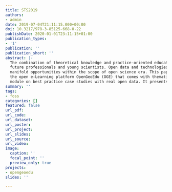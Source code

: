 ```yaml
---
title: STS2019
authors:
- admin
date: 2019-07-04T21:11:15.000+00:00
doi: 10.3217/978-3-85125-668-0-22
publishDate: 2020-01-01T23:11:15+01:00
publication_types:
- '1'
publication: ''
publication_short: ''
abstract: |-
  The combination of theoretical knowledge and practice-oriented education are key for
  future professionals and young scientists. Open data and technologies are providing
  manifold opportunities within the scope of open science era. This paper aims to present
  the open e-Learning platform OpenGeoEdu (OGE) that comes with thematic learning
  module on best practice case studies with real open data. It presents a brief introduction on two best practices case studies: (i) land use monitoring and (ii) e-mobility. The major components of the learning modules are: lecture, test, and practical exercise; besides short teasers and technical tutorials. The multimedia features are: videos, scripts, interactive elements, real data, web-portal and so on. OGE is adopting mostly the open software/&shy;tools/&shy;frameworks for developing massive open online courses (MOOC) platform, preparing teaching materials and communication purpose. A brief evaluation shows that the OGE properties are addressing the key components and approaches of open science. In fact, everyone can enjoy to learn, participate, contribute and disseminate.
summary: ''
tags:
- foss
categories: []
featured: false
url_pdf: 
url_code: 
url_dataset: 
url_poster: 
url_project: 
url_slides: 
url_source: 
url_video: 
image:
  caption: ''
  focal_point: ''
  preview_only: true
projects:
- opengeoedu
slides: ''

---
```


